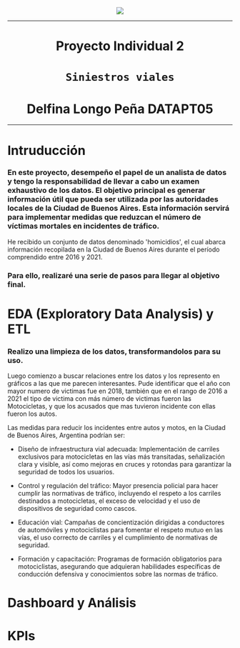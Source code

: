 <p align="center"><img src= 'images\road_accidents_1.jpg'></p>


---

<h1 align='center'>Proyecto Individual 2</h1>

# <h1 align='center'>**`Siniestros viales`**</h1>

<h1 align='center'>Delfina Longo Peña DATAPT05</h3>

---


# Intruducción

### En este proyecto, desempeño el papel de un analista de datos y tengo la responsabilidad de llevar a cabo un examen exhaustivo de los datos. El objetivo principal es generar información útil que pueda ser utilizada por las autoridades locales de la Ciudad de Buenos Aires. Esta información servirá para implementar medidas que reduzcan el número de víctimas mortales en incidentes de tráfico.
 He recibido un conjunto de datos denominado 'homicidios', el cual abarca información recopilada en la Ciudad de Buenos Aires durante el período comprendido entre 2016 y 2021.
### Para ello, realizaré una serie de pasos para llegar al objetivo final.

# EDA (Exploratory Data Analysis) y ETL
### Realizo una limpieza de los datos, transformandolos para su uso.
 Luego comienzo a buscar relaciones entre los datos y los represento en gráficos a las que me parecen interesantes. Pude identificar que el año con mayor numero de victimas fue en 2018, también que en el rango de 2016 a 2021 el tipo de victima con más número de victimas fueron las Motocicletas, y que los acusados que mas tuvieron incidente con ellas fueron los autos.

 Las medidas para reducir los incidentes entre autos y motos, en la Ciudad de Buenos Aires, Argentina podrían ser:

+ Diseño de infraestructura vial adecuada: Implementación de carriles exclusivos para motocicletas en las vías más transitadas, señalización clara y visible, así como mejoras en cruces y rotondas para garantizar la seguridad de todos los usuarios.

+ Control y regulación del tráfico: Mayor presencia policial para hacer cumplir las normativas de tráfico, incluyendo el respeto a los carriles destinados a motocicletas, el exceso de velocidad y el uso de dispositivos de seguridad como cascos.

+ Educación vial: Campañas de concientización dirigidas a conductores de automóviles y motociclistas para fomentar el respeto mutuo en las vías, el uso correcto de carriles y el cumplimiento de normativas de seguridad.

+ Formación y capacitación: Programas de formación obligatorios para motociclistas, asegurando que adquieran habilidades específicas de conducción defensiva y conocimientos sobre las normas de tráfico.


# Dashboard y Análisis
###


# KPIs
###
